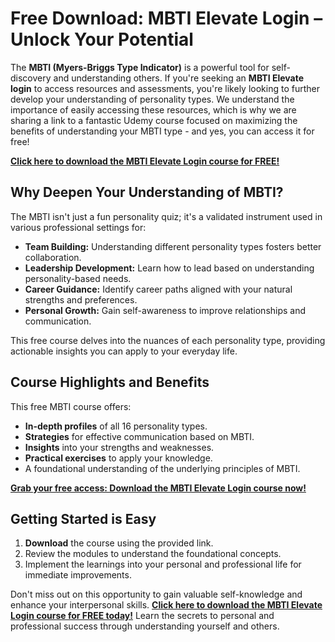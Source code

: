 # Free Download: MBTI Elevate Login – Unlock Your Potential

The **MBTI (Myers-Briggs Type Indicator)** is a powerful tool for self-discovery and understanding others. If you're seeking an **MBTI Elevate login** to access resources and assessments, you're likely looking to further develop your understanding of personality types. We understand the importance of easily accessing these resources, which is why we are sharing a link to a fantastic Udemy course focused on maximizing the benefits of understanding your MBTI type - and yes, you can access it for free!

[**Click here to download the MBTI Elevate Login course for FREE!**](https://udemywork.com/mbti-elevate-login)

## Why Deepen Your Understanding of MBTI?

The MBTI isn't just a fun personality quiz; it's a validated instrument used in various professional settings for:

*   **Team Building:** Understanding different personality types fosters better collaboration.
*   **Leadership Development:** Learn how to lead based on understanding personality-based needs.
*   **Career Guidance:** Identify career paths aligned with your natural strengths and preferences.
*   **Personal Growth:** Gain self-awareness to improve relationships and communication.

This free course delves into the nuances of each personality type, providing actionable insights you can apply to your everyday life.

## Course Highlights and Benefits

This free MBTI course offers:

*   **In-depth profiles** of all 16 personality types.
*   **Strategies** for effective communication based on MBTI.
*   **Insights** into your strengths and weaknesses.
*   **Practical exercises** to apply your knowledge.
*   A foundational understanding of the underlying principles of MBTI.

[**Grab your free access: Download the MBTI Elevate Login course now!**](https://udemywork.com/mbti-elevate-login)

## Getting Started is Easy

1.  **Download** the course using the provided link.
2.  Review the modules to understand the foundational concepts.
3.  Implement the learnings into your personal and professional life for immediate improvements.

Don't miss out on this opportunity to gain valuable self-knowledge and enhance your interpersonal skills. **[Click here to download the MBTI Elevate Login course for FREE today!](https://udemywork.com/mbti-elevate-login)** Learn the secrets to personal and professional success through understanding yourself and others.
